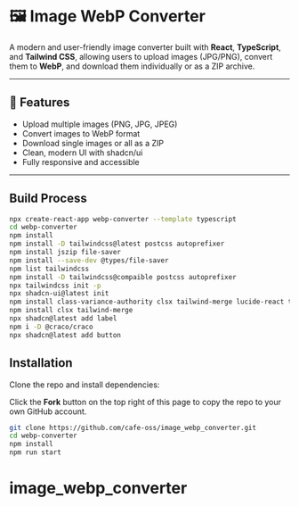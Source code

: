 # 🖼️ Image WebP Converter

A modern and user-friendly image converter built with **React**, **TypeScript**, and **Tailwind CSS**, allowing users to upload images (JPG/PNG), convert them to **WebP**, and download them individually or as a ZIP archive.

---

## 🚀 Features

- Upload multiple images (PNG, JPG, JPEG)
- Convert images to WebP format
- Download single images or all as a ZIP
- Clean, modern UI with shadcn/ui
- Fully responsive and accessible

---

## Build Process

```bash
npx create-react-app webp-converter --template typescript
cd webp-converter
npm install
npm install -D tailwindcss@latest postcss autoprefixer
npm install jszip file-saver
npm install --save-dev @types/file-saver
npm list tailwindcss
npm install -D tailwindcss@compaible postcss autoprefixer
npx tailwindcss init -p
npx shadcn-ui@latest init
npm install class-variance-authority clsx tailwind-merge lucide-react tw-animate-css
npm install clsx tailwind-merge
npx shadcn@latest add label
npm i -D @craco/craco
npx shadcn@latest add button
```

## Installation

Clone the repo and install dependencies:

Click the **Fork** button on the top right of this page to copy the repo to your own GitHub account.

```bash
git clone https://github.com/cafe-oss/image_webp_converter.git
cd webp-converter
npm install
npm run start
```
# image_webp_converter
